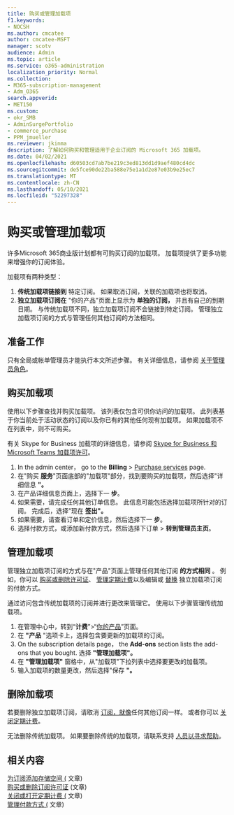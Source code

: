 ```yaml
---
title: 购买或管理加载项
f1.keywords:
- NOCSH
ms.author: cmcatee
author: cmcatee-MSFT
manager: scotv
audience: Admin
ms.topic: article
ms.service: o365-administration
localization_priority: Normal
ms.collection:
- M365-subscription-management
- Adm_O365
search.appverid:
- MET150
ms.custom:
- okr_SMB
- AdminSurgePortfolio
- commerce_purchase
- PPM_jmueller
ms.reviewer: jkinma
description: 了解如何购买和管理适用于企业订阅的 Microsoft 365 加载项。
ms.date: 04/02/2021
ms.openlocfilehash: d60503cd7ab7be219c3ed813dd1d9aef480cd4dc
ms.sourcegitcommit: de5fce90de22ba588e75e1a1d2e87e03b9e25ec7
ms.translationtype: MT
ms.contentlocale: zh-CN
ms.lasthandoff: 05/10/2021
ms.locfileid: "52297328"
---
```

# <a name="buy-or-manage-add-ons"></a>购买或管理加载项

许多Microsoft 365商业版计划都有可购买订阅的加载项。 加载项提供了更多功能来增强你的订阅体验。

加载项有两种类型：

1. **传统加载项链接到** 特定订阅。 如果取消订阅，关联的加载项也将取消。
2. **独立加载项订阅在** "你的产品"页面上显示为 **单独的订阅，** 并且有自己的到期日期。 与传统加载项不同，独立加载项订阅不会链接到特定订阅。 管理独立加载项订阅的方式与管理任何其他订阅的方法相同。

## <a name="before-you-begin"></a>准备工作

只有全局或帐单管理员才能执行本文所述步骤。 有关详细信息，请参阅 [关于管理员角色](../admin/add-users/about-admin-roles.md)。

## <a name="buy-an-add-on"></a>购买加载项

使用以下步骤查找并购买加载项。 该列表仅包含可供你访问的加载项。 此列表基于你当前处于活动状态的订阅以及你已有的其他任何现有加载项。 如果加载项不在列表中，则不可购买。

有关 Skype for Business 加载项的详细信息，请参阅 [Skype for Business 和 Microsoft Teams 加载项许可](/SkypeForBusiness/skype-for-business-and-microsoft-teams-add-on-licensing/skype-for-business-and-microsoft-teams-add-on-licensing)。

1. In the admin center， go to the **Billing** \> <a href="https://go.microsoft.com/fwlink/p/?linkid=868433" target="_blank">Purchase services</a> page.
2. 在"购买 **服务**"页面底部的"加载项"部分，找到要购买的加载项，然后选择"详细信息 **"。**
3. 在产品详细信息页面上，选择下一 **步**。
4. 如果需要，请完成任何其他订单信息。 此信息可能包括选择加载项所针对的订阅。 完成后，选择"现在 **签出"。**
5. 如果需要，请查看订单和定价信息，然后选择下一 **步**。
6. 选择付款方式，或添加新付款方式，然后选择下订单  >  **转到管理员主页**。

## <a name="manage-an-add-on"></a>管理加载项

管理独立加载项订阅的方式与在"产品"页面上管理任何其他订阅 **的方式相同** 。 例如，你可以 [购买或删除许可证](licenses/buy-licenses.md)、 [管理定期计费](subscriptions/renew-your-subscription.md)以及编辑或 [替换](billing-and-payments/manage-payment-methods.md) 独立加载项订阅的付款方式。

通过访问包含传统加载项的订阅并进行更改来管理它。 使用以下步骤管理传统加载项。
  
1. 在管理中心中，转到“**计费**”\>“<a href="https://go.microsoft.com/fwlink/p/?linkid=842054" target="_blank">你的产品</a>”页面。
2. 在 **"产品** "选项卡上，选择包含要更新的加载项的订阅。
3. On the subscription details page， the **Add-ons** section lists the add-ons that you bought. 选择 **"管理加载项"。**
4. 在 **"管理加载项"** 窗格中，从"加载项"下拉列表中选择要更改的加载项。
5. 输入加载项的数量更改，然后选择"保存 **"。**

## <a name="remove-an-add-on"></a>删除加载项

若要删除独立加载项订阅，请取消 [订阅，就像](subscriptions/cancel-your-subscription.md)任何其他订阅一样。 或者你可以 [关闭定期计费](subscriptions/renew-your-subscription.md)。

无法删除传统加载项。 如果要删除传统的加载项，请联系支持 [人员以寻求帮助](../business-video/get-help-support.md)。
  
## <a name="related-content"></a>相关内容

[为订阅添加存储空间 (](add-storage-space.md) 文章) \
[购买或删除订阅许可证](licenses/buy-licenses.md) (文章) \
[关闭或打开定期计费 (](subscriptions/renew-your-subscription.md#turn-recurring-billing-off-or-on) 文章) \
[管理付款方式 (](billing-and-payments/manage-payment-methods.md) 文章) 